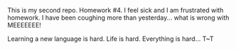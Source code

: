 This is my second repo. Homework #4.
I feel sick and I am frustrated with homework. 
I have been coughing more than yesterday... what is wrong with MEEEEEEE!

Learning a new language is hard.
Life is hard.
Everything is hard... T~T